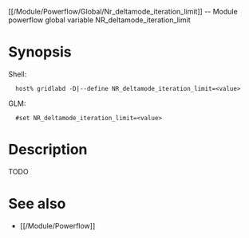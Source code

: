 [[/Module/Powerflow/Global/Nr_deltamode_iteration_limit]] -- Module powerflow global variable NR_deltamode_iteration_limit

# Synopsis
Shell:
~~~
  host% gridlabd -D|--define NR_deltamode_iteration_limit=<value>
~~~
GLM:
~~~
  #set NR_deltamode_iteration_limit=<value>
~~~

# Description

TODO

# See also
* [[/Module/Powerflow]]
